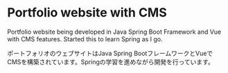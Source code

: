 
# Portfolio website with CMS

Portfolio website being developed in Java Spring Boot Framework and Vue with CMS features. Started this to learn Spring as I go.

ポートフォリオのウェブサイトはJava Spring BootフレームワークとVueでCMSを構築されています。Springの学習を進めながら開発を行っています。
